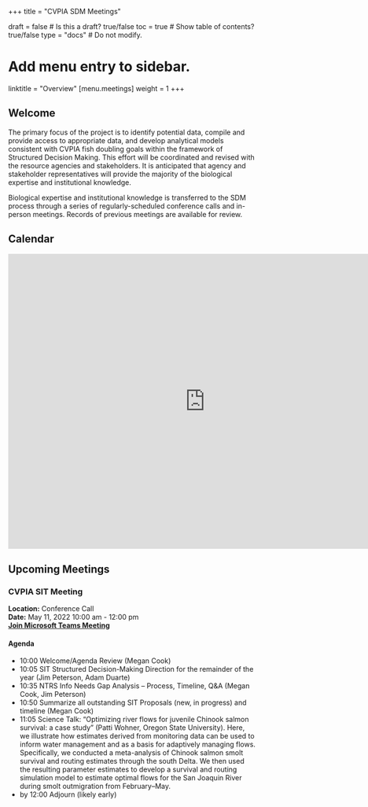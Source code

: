 +++
title = "CVPIA SDM Meetings"

draft = false  # Is this a draft? true/false
toc = true  # Show table of contents? true/false
type = "docs"  # Do not modify.

# Add menu entry to sidebar.
linktitle = "Overview"
[menu.meetings]
weight = 1 
+++

## Welcome

The primary focus of the project is to identify potential data, compile and provide access to appropriate data, and develop analytical models consistent with CVPIA fish doubling goals within the framework of Structured Decision Making. This effort will be coordinated and revised with the resource agencies and stakeholders. It is anticipated that agency and stakeholder representatives will provide the majority of the biological expertise and institutional knowledge.

Biological expertise and institutional knowledge is transferred to the SDM process through a series of regularly-scheduled conference calls and in-person meetings. Records of previous meetings are available for review. 
## Calendar 

<iframe src="https://calendar.google.com/calendar/embed?showTitle=0&amp;height=600&amp;wkst=1&amp;bgcolor=%23ffffff&amp;src=cvpiadsm%40gmail.com&amp;color=%231B887A&amp;ctz=America%2FLos_Angeles" style="border-width:0" width="800" height="600" frameborder="0" scrolling="no"></iframe>


## Upcoming Meetings
 
### CVPIA SIT Meeting       
**Location:** Conference Call    
**Date:** May 11, 2022 10:00 am - 12:00 pm               
**[Join Microsoft Teams Meeting](https://teams.microsoft.com/l/meetup-join/19%3ameeting_NzQ4ZGExZmUtNzhlYS00Y2E2LWJhYjgtYmZhOTBlMjNmNWEz%40thread.v2/0?context=%7b%22Tid%22%3a%220693b5ba-4b18-4d7b-9341-f32f400a5494%22%2c%22Oid%22%3a%2221fd3330-a882-41c0-8548-dfb3ce078083%22%7d)**          

#### Agenda   
* 10:00 Welcome/Agenda Review (Megan Cook)          
* 10:05 SIT Structured Decision-Making Direction for the remainder of the year (Jim Peterson, Adam Duarte)          
* 10:35 NTRS Info Needs Gap Analysis – Process, Timeline, Q&A (Megan Cook, Jim Peterson)        
* 10:50 Summarize all outstanding SIT Proposals (new, in progress) and timeline (Megan Cook)        
* 11:05 Science Talk: “Optimizing river flows for juvenile Chinook salmon survival: a case study” (Patti Wohner, Oregon State University). Here, we illustrate how estimates derived from monitoring data can be used to inform water management and as a basis for adaptively managing flows. Specifically, we conducted a meta-analysis of Chinook salmon smolt survival and routing estimates through the south Delta. We then used the resulting parameter estimates to develop a survival and routing simulation model to estimate optimal flows for the San Joaquin River during smolt outmigration from February–May.        
* by 12:00 Adjourn (likely early)